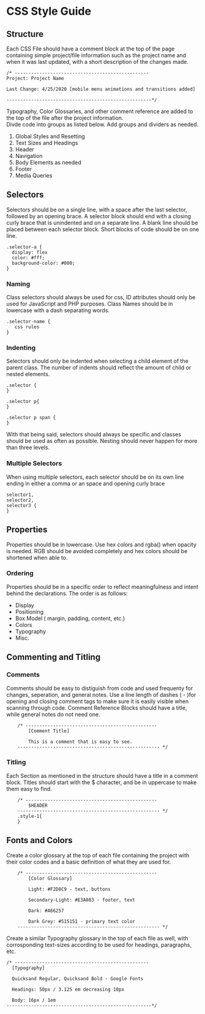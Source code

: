 # CSS Style Guide

## Structure
Each CSS File should have a comment block at the top of the page containing simple project/file information such as the project name and when it was last updated, with a short description of the changes made. 

    /* -------------------------------------------------
    Project: Project Name

    Last Change: 4/25/2020 [mobile menu animations and transitions added]

    -----------------------------------------------------*/
Typography, Color Glossaries, and other comment reference are added to the top of the file after the project information.  
Divde code into groups as listed below. Add groups and dividers as needed.

1. Global Styles and Resetting
2. Text Sizes and Headings
3. Header 
4. Navigation
5. Body Elements as needed
6. Footer
7. Media Queries


## Selectors
Selectors should be on a single line, with a space after the last selector, followed by an opening brace. A selector block should end with a closing curly brace that is unindented and on a separate line. A blank line should be placed between each selector block. Short blocks of code should be on one line.

    .selector-a {
      display: flex
      color: #fff;
      background-color: #000;
    }
### Naming
Class selectors should always be used for css, ID attributes should only be used for JavaScript and PHP purposes.  Class Names should be in lowercase with a dash separating words. 

    .selector-name {
       css rules
    }

### Indenting
Selectors should only be indented when selecting a child element of the parent class. The number of indents should reflect the amount of child or nested elements. 

    .selector {
    }

    .selector p{
    } 

    .selector p span {
    }

With that being said, selectors should always be specific and classes should be used as often as possible. Nesting should never happen for more than three levels.

### Multiple Selectors 

When using multiple selectors, each selector should be on its own line ending in either a comma or an space and opening curly brace

    selector1,
    selector2,
    selector3 {
    }
    
## Properties
Properties should be in lowercase. Use hex colors and rgba() when opacity is needed. RGB should be avoided completely and hex colors should be shortened when able to. 

### Ordering 
Properties should be in a specific order to reflect meaningfulness and intent behind the declarations. The order is as follows:
- Display
- Positioning 
- Box Model ( margin, padding, content, etc.) 
- Colors
- Typography 
- Misc. 



## Commenting and Titling

### Comments
Comments should be easy to distiguish from code and used frequenty for changes, seperation, and general notes. Use a line length of dashes ( - )for opening and closing comment tags to make sure it is easily visible when scanning through code. Comment Reference Blocks should have a title, while general notes do not need one.
   
           
        /* ------------------------------------------------
            [Comment Title]
            
            This is a comment that is easy to see.
        ---------------------------------------------------- */
        
### Titling
Each Section as mentioned in the structure should have a title in a comment block. Titles should start with the $ character, and be in uppercase to make them easy to find.

        /* ------------------------------------------------
            $HEADER
        ---------------------------------------------------- */
        .style-1{
        }

## Fonts and Colors
Create a color glossary at the top of each file containing the project with their color codes and a basic definition of what they are used for.  
        
        /* ------------------------------------------------
            [Color Glossary]
            
            Light: #F2D8C9 - text, buttons

            Secondary-Light: #E3A083 - footer, text

            Dark: #A66257

            Dark Grey: #515151 - primary text color
        ---------------------------------------------------- */
Create a similar Typography glossary in the top of each file as well, with corrosponding text-sizes according to be used for headings, paragraphs, etc.

    /* -------------------------------------------------
      [Typography]

      Quicksand Regular, Quicksand Bold - Google Fonts

      Headings: 50px / 3.125 em decreasing 10px

      Body: 16px / 1em
    -----------------------------------------------------*/
    
  
